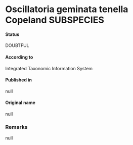 # Oscillatoria geminata tenella Copeland SUBSPECIES

#### Status
DOUBTFUL

#### According to
Integrated Taxonomic Information System

#### Published in
null

#### Original name
null

### Remarks
null